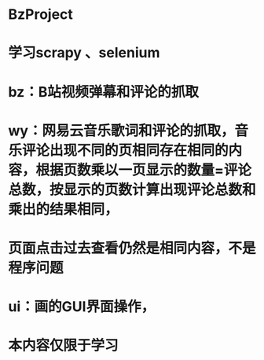 # BzProject
# 学习scrapy 、selenium
# bz：B站视频弹幕和评论的抓取
# wy：网易云音乐歌词和评论的抓取，音乐评论出现不同的页相同存在相同的内容，根据页数乘以一页显示的数量=评论总数，按显示的页数计算出现评论总数和乘出的结果相同，
#     页面点击过去查看仍然是相同内容，不是程序问题

# ui：画的GUI界面操作，
# 本内容仅限于学习
